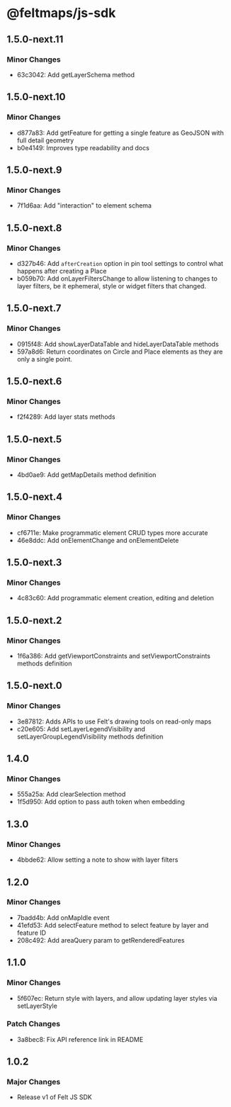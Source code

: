 # @feltmaps/js-sdk

## 1.5.0-next.11

### Minor Changes

* 63c3042: Add getLayerSchema method

## 1.5.0-next.10

### Minor Changes

* d877a83: Add getFeature for getting a single feature as GeoJSON with full detail geometry
* b0e4149: Improves type readability and docs

## 1.5.0-next.9

### Minor Changes

* 7f1d6aa: Add "interaction" to element schema

## 1.5.0-next.8

### Minor Changes

* d327b46: Add `afterCreation` option in pin tool settings to control what happens after creating a Place
* b059b70: Add onLayerFiltersChange to allow listening to changes to layer filters, be it ephemeral, style or widget filters that changed.

## 1.5.0-next.7

### Minor Changes

* 0915f48: Add showLayerDataTable and hideLayerDataTable methods
* 597a8d6: Return coordinates on Circle and Place elements as they are only a single point.

## 1.5.0-next.6

### Minor Changes

* f2f4289: Add layer stats methods

## 1.5.0-next.5

### Minor Changes

* 4bd0ae9: Add getMapDetails method definition

## 1.5.0-next.4

### Minor Changes

* cf6711e: Make programmatic element CRUD types more accurate
* 46e8ddc: Add onElementChange and onElementDelete

## 1.5.0-next.3

### Minor Changes

* 4c83c60: Add programmatic element creation, editing and deletion

## 1.5.0-next.2

### Minor Changes

* 1f6a386: Add getViewportConstraints and setViewportConstraints methods definition

## 1.5.0-next.0

### Minor Changes

* 3e87812: Adds APIs to use Felt's drawing tools on read-only maps
* c20e605: Add setLayerLegendVisibility and setLayerGroupLegendVisibility methods definition

## 1.4.0

### Minor Changes

* 555a25a: Add clearSelection method
* 1f5d950: Add option to pass auth token when embedding

## 1.3.0

### Minor Changes

* 4bbde62: Allow setting a note to show with layer filters

## 1.2.0

### Minor Changes

* 7badd4b: Add onMapIdle event
* 41efd53: Add selectFeature method to select feature by layer and feature ID
* 208c492: Add areaQuery param to getRenderedFeatures

## 1.1.0

### Minor Changes

* 5f607ec: Return style with layers, and allow updating layer styles via setLayerStyle

### Patch Changes

* 3a8bec8: Fix API reference link in README

## 1.0.2

### Major Changes

* Release v1 of Felt JS SDK
